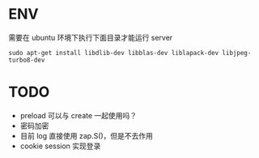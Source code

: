 # ENV 
需要在 ubuntu 环境下执行下面目录才能运行 server
```shell
sudo apt-get install libdlib-dev libblas-dev liblapack-dev libjpeg-turbo8-dev
```

# TODO
- preload 可以与 create 一起使用吗？
- 密码加密
- 目前 log 直接使用 zap.S()，但是不去作用
- cookie session 实现登录